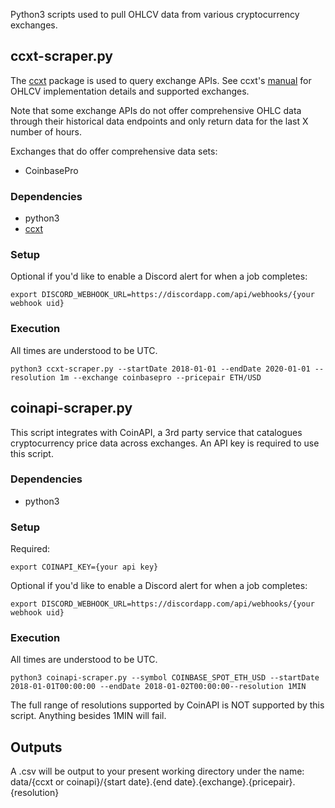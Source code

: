 Python3 scripts used to pull OHLCV data from various cryptocurrency exchanges.

## ccxt-scraper.py
The [ccxt](https://github.com/ccxt/ccxt) package is used to query exchange APIs. See ccxt's [manual](https://github.com/ccxt/ccxt/wiki/Manual#ohlcv-candlestick-charts) for OHLCV implementation details and supported exchanges.

Note that some exchange APIs do not offer comprehensive OHLC data through their historical data endpoints and only return data for the last X number of hours.

Exchanges that do offer comprehensive data sets:
- CoinbasePro

### Dependencies
- python3
- [ccxt](https://github.com/ccxt/ccxt#install)

### Setup
Optional if you'd like to enable a Discord alert for when a job completes: 

```export DISCORD_WEBHOOK_URL=https://discordapp.com/api/webhooks/{your webhook uid}```

### Execution 
All times are understood to be UTC.

```python3 ccxt-scraper.py --startDate 2018-01-01 --endDate 2020-01-01 --resolution 1m --exchange coinbasepro --pricepair ETH/USD```

## coinapi-scraper.py
This script integrates with CoinAPI, a 3rd party service that catalogues cryptocurrency price data across exchanges. An API key is required to use this script. 

### Dependencies
- python3

### Setup
Required:

```export COINAPI_KEY={your api key}```

Optional if you'd like to enable a Discord alert for when a job completes: 

```export DISCORD_WEBHOOK_URL=https://discordapp.com/api/webhooks/{your webhook uid}```

### Execution 
All times are understood to be UTC.

```python3 coinapi-scraper.py --symbol COINBASE_SPOT_ETH_USD --startDate 2018-01-01T00:00:00 --endDate 2018-01-02T00:00:00--resolution 1MIN```

The full range of resolutions supported by CoinAPI is NOT supported by this script. Anything besides 1MIN will fail.

## Outputs
A .csv will be output to your present working directory under the name: data/{ccxt or coinapi}/{start date}.{end date}.{exchange}.{pricepair}.{resolution}

